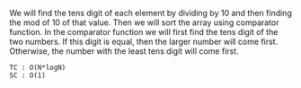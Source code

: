 We will find the tens digit of each element by dividing by 
10 and then finding the mod of 10 of that value.
Then we will sort the array using comparator function.
In the comparator function we will first find the tens digit
of the two numbers. If this digit is equal, then the larger number 
will come first. Otherwise, the number with the least tens digit 
will come first.

    TC : O(N*logN)
    SC : O(1)